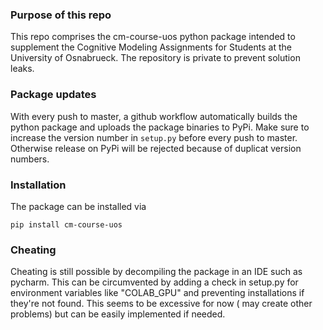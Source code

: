 ### Purpose of this repo
This repo comprises the cm-course-uos python package intended to supplement the Cognitive Modeling Assignments for Students at the University of Osnabrueck. The repository is private to prevent solution leaks. 

### Package updates
With every push to master, a github workflow automatically builds the python package and uploads the package binaries to PyPi. Make sure to increase the version number in `setup.py` before every push to master. Otherwise release on PyPi will be rejected because of duplicat version numbers. 

### Installation
The package can be installed via
```
pip install cm-course-uos
```

### Cheating
Cheating is still possible by decompiling the package in an IDE such as pycharm. This can be circumvented by adding a check in setup.py for  environment variables like "COLAB_GPU" and preventing installations if they're not found. This seems to be excessive for now ( may create other problems) but can be easily implemented if needed.